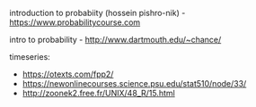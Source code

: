 introduction to probabiity (hossein pishro-nik) - https://www.probabilitycourse.com

intro to probability - http://www.dartmouth.edu/~chance/

timeseries:

 - https://otexts.com/fpp2/
 - https://newonlinecourses.science.psu.edu/stat510/node/33/
 - http://zoonek2.free.fr/UNIX/48_R/15.html
